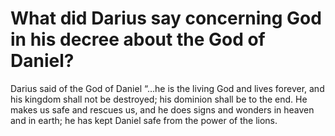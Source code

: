 # What did Darius say concerning God in his decree about the God of Daniel?

Darius said of the God of Daniel “…he is the living God and lives forever, and his kingdom shall not be destroyed; his dominion shall be to the end. He makes us safe and rescues us, and he does signs and wonders in heaven and in earth; he has kept Daniel safe from the power of the lions.
